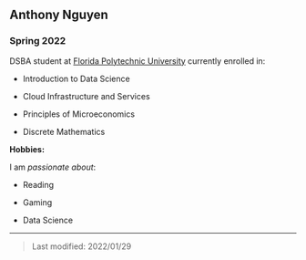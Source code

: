 ## Anthony Nguyen

### Spring 2022 

DSBA student at [Florida Polytechnic University](https://www.floridapoly.edu) currently enrolled in: 

- Introduction to Data Science

- Cloud Infrastructure and Services

- Principles of Microeconomics

- Discrete Mathematics

**Hobbies:**

I am _passionate about_: 

- Reading

- Gaming

- Data Science

***

> Last modified: 2022/01/29